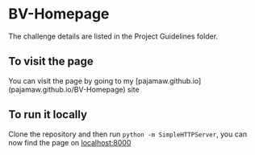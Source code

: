 # BV-Homepage

The challenge details are listed in the Project Guidelines folder.

## To visit the page

You can visit the page by going to my [pajamaw.github.io] (pajamaw.github.io/BV-Homepage) site

## To run it locally

Clone the repository and then run `python -m SimpleHTTPServer`, you can now find the page on [localhost:8000](localhost:8000)
